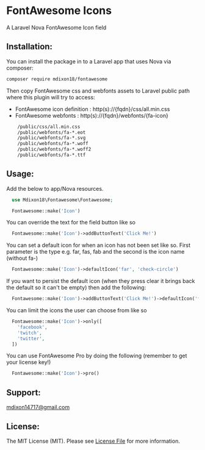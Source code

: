 # FontAwesome Icons
A Laravel Nova FontAwesome Icon field

## Installation:

You can install the package in to a Laravel app that uses Nova via composer:

```bash
composer require mdixon18/fontawesome
```

Then copy FontAwesome css and webfonts assets to Laravel public path where this plugin will try to access:

- FontAwesome icon definition : http(s)://{fqdn}/css/all.min.css
- FontAwesome webfonts : http(s)://{fqdn}/webfonts/{fa-icon}

```bash
    /public/css/all.min.css
    /public/webfonts/fa-*.eot
    /public/webfonts/fa-*.svg
    /public/webfonts/fa-*.woff
    /public/webfonts/fa-*.woff2
    /public/webfonts/fa-*.ttf
```

## Usage:
Add the below to app/Nova resources.

```php
  use Mdixon18\Fontawesome\Fontawesome;

  Fontawesome::make('Icon')
```

You can override the text for the field button like so

```php
  Fontawesome::make('Icon')->addButtonText('Click Me!')
```

You can set a default icon for when an icon has not been set like so. First parameter is the type e.g. far, fas, fab and the second is the icon name (without fa-)

```php
  Fontawesome::make('Icon')->defaultIcon('far', 'check-circle')
```

If you want to persist the default icon (when they press clear it brings back the default so it can't be empty) then add the following:

```php
  Fontawesome::make('Icon')->addButtonText('Click Me!')->defaultIcon('far', 'check-circle')->persistDefaultIcon()
```

You can limit the icons the user can choose from like so
```php
  Fontawesome::make('Icon')->only([
    'facebook',
    'twitch',
    'twitter',
  ])
```

You can use FontAwesome Pro by doing the following (remember to get your license key!)
```php
  Fontawesome::make('Icon')->pro()
```

## Support:
mdixon14717@gmail.com

## License:
The MIT License (MIT). Please see [License File](LICENSE) for more information.
